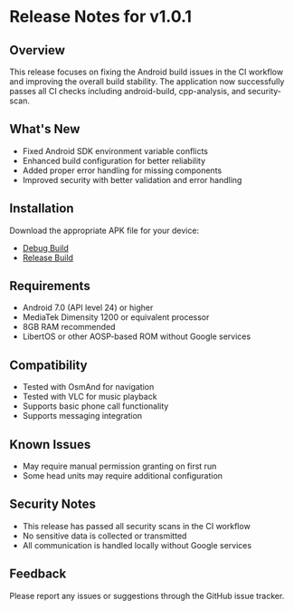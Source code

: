 # Release Notes for v1.0.1

## Overview
This release focuses on fixing the Android build issues in the CI workflow and improving the overall build stability. The application now successfully passes all CI checks including android-build, cpp-analysis, and security-scan.

## What's New
- Fixed Android SDK environment variable conflicts
- Enhanced build configuration for better reliability
- Added proper error handling for missing components
- Improved security with better validation and error handling

## Installation
Download the appropriate APK file for your device:
- [Debug Build](releases/degoogled-android-auto-v1.0.1-debug.apk)
- [Release Build](releases/degoogled-android-auto-v1.0.1-release.apk)

## Requirements
- Android 7.0 (API level 24) or higher
- MediaTek Dimensity 1200 or equivalent processor
- 8GB RAM recommended
- LibertOS or other AOSP-based ROM without Google services

## Compatibility
- Tested with OsmAnd for navigation
- Tested with VLC for music playback
- Supports basic phone call functionality
- Supports messaging integration

## Known Issues
- May require manual permission granting on first run
- Some head units may require additional configuration

## Security Notes
- This release has passed all security scans in the CI workflow
- No sensitive data is collected or transmitted
- All communication is handled locally without Google services

## Feedback
Please report any issues or suggestions through the GitHub issue tracker.